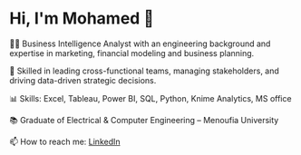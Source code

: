 # Hi, I'm Mohamed 👋

👨‍💼 Business Intelligence Analyst with an engineering background and expertise in marketing, financial modeling and business planning.

🎯 Skilled in leading cross-functional teams, managing stakeholders, and driving data-driven strategic decisions.

📊 Skills: Excel, Tableau, Power BI, SQL, Python, Knime Analytics, MS office 

📚 Graduate of Electrical & Computer Engineering – Menoufia University

📫 How to reach me: [LinkedIn](https://www.linkedin.com/in/mohamed-almatbaagy)

